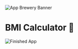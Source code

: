 ![App Brewery Banner](https://github.com/londonappbrewery/Images/blob/master/AppBreweryBanner.png)


# BMI Calculator 💪

![Finished App](https://github.com/londonappbrewery/Images/blob/master/bmi-calc-demo.gif)

